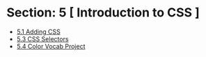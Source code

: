 # Section: 5 [ Introduction to CSS ]

* [5.1 Adding CSS](./5.1.%20Adding%20CSS/)
* [5.3 CSS Selectors ](./5.3%20CSS%20Selectors/)
* [5.4 Color Vocab Project](./5.4%20Color%20Vocab%20Project/)